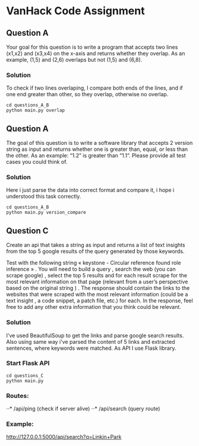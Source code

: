 # VanHack Code Assignment

## Question A
Your goal for this question is to write a program that accepts two lines (x1,x2) and (x3,x4) on the x-axis and returns whether they overlap. As an example, (1,5) and (2,6) overlaps but not (1,5) and (6,8).

### Solution
To check if two lines overlaping, I compare both ends of the lines, and if one end greater than other, so 
they overlap, otherwise no overlap.

```
cd questions_A_B
python main.py overlap
```
## Question A
The goal of this question is to write a software library that accepts 2 version string as input and returns whether one is greater than, equal, or less than the other. As an example: “1.2” is greater than “1.1”. Please provide all test cases you could think of.

### Solution
Here i just parse the data into correct format and compare it, i hope i understood this task correctly. 

```
cd questions_A_B
python main.py version_compare
```

## Question C
Create an api that takes a string as input and returns a list of text insights from the top 5 google results of the query generated by those keywords. 

Test with the following string « keystone - Circular reference found role inference » . You will need to build a query , search the web (you can scrape google) , select the top 5 results and for each result scrape for the most relevant information on that page (relevant from a user’s perspective based on the original string ) . The response should contain the links to the websites that were scraped with the most relevant information (could be a text insight ,  a code snippet, a patch file, etc.) for each. In the response, feel free to add any other extra information that you think could be relevant.

### Solution
I've used BeautifulSoup to get the links and parse google search results. Also using same way i've parsed the content of 5 links and extracted sentences, where keywords were matched. As API I use Flask library. 


### Start Flask API
```
cd questions_C
python main.py
```

### Routes:
⋅⋅* /api/ping (check if server alive)
⋅⋅* /api/search (query route)

### Example:
http://127.0.0.1:5000/api/search?q=Linkin+Park


